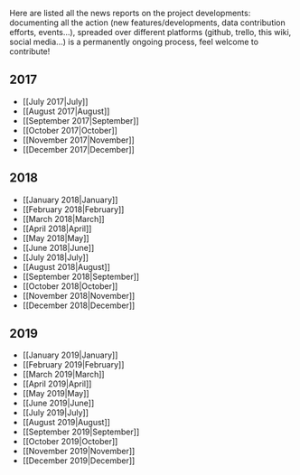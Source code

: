 <!-- LANG:EN, title="News"-->
Here are listed all the news reports on the project developments: documenting all the action (new features/developments, data contribution efforts, events...), spreaded over different platforms (github, trello, this wiki, social media...) is a permanently ongoing process, feel welcome to contribute!
## 2017
* [[July 2017|July]]
* [[August 2017|August]]
* [[September 2017|September]]
* [[October 2017|October]]
* [[November 2017|November]]
* [[December 2017|December]]

## 2018
* [[January 2018|January]]
* [[February 2018|February]]
* [[March 2018|March]]
* [[April 2018|April]]
* [[May 2018|May]]
* [[June 2018|June]]
* [[July 2018|July]]
* [[August 2018|August]]
* [[September 2018|September]]
* [[October 2018|October]]
* [[November 2018|November]]
* [[December 2018|December]]

## 2019
* [[January 2019|January]]
* [[February 2019|February]]
* [[March 2019|March]]
* [[April 2019|April]]
* [[May 2019|May]]
* [[June 2019|June]]
* [[July 2019|July]]
* [[August 2019|August]]
* [[September 2019|September]]
* [[October 2019|October]]
* [[November 2019|November]]
* [[December 2019|December]]